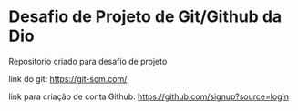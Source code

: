 # Desafio de  Projeto de Git/Github da Dio
Repositorio criado para desafio de projeto


link do git: https://git-scm.com/

link para criação de conta Github: https://github.com/signup?source=login
